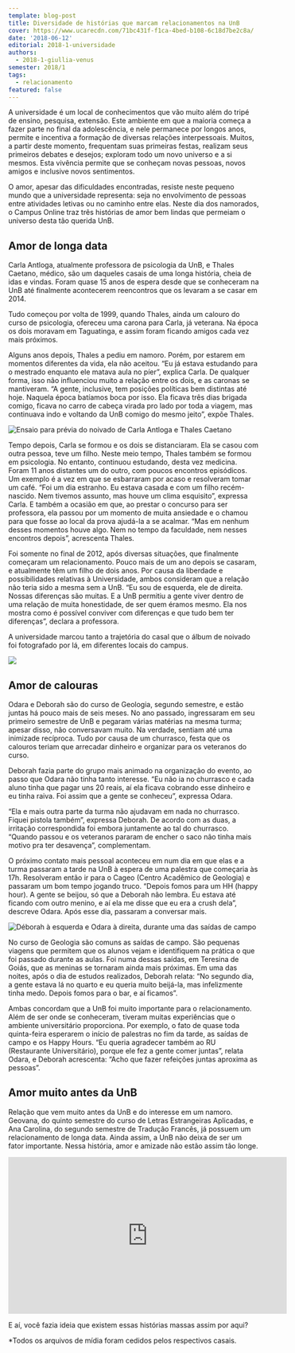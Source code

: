 ```yaml
---
template: blog-post
title: Diversidade de histórias que marcam relacionamentos na UnB
cover: https://www.ucarecdn.com/71bc431f-f1ca-4bed-b108-6c18d7be2c8a/
date: '2018-06-12'
editorial: 2018-1-universidade
authors:
  - 2018-1-giullia-venus
semester: 2018/1
tags:
  - relacionamento
featured: false
---
```





A universidade é um local de conhecimentos que vão muito além do tripé de ensino, pesquisa, extensão. Este ambiente em que a maioria começa a fazer parte no final da adolescência, e nele permanece por longos anos, permite e incentiva a formação de diversas relações interpessoais. Muitos, a partir deste momento, frequentam suas primeiras festas, realizam seus primeiros debates e desejos; exploram todo um novo universo e a si mesmos. Esta vivência permite que se conheçam novas pessoas, novos amigos e inclusive novos sentimentos.

O amor, apesar das dificuldades encontradas, resiste neste pequeno mundo que a universidade representa: seja no envolvimento de pessoas entre atividades letivas ou no caminho entre elas. Neste dia dos namorados, o Campus Online traz três histórias de amor bem lindas que permeiam o universo desta tão querida UnB.



## Amor de longa data

Carla Antloga, atualmente professora de psicologia da UnB, e Thales Caetano, médico, são um daqueles casais de uma longa história, cheia de idas e vindas. Foram quase 15 anos de espera desde que se conheceram na UnB até finalmente acontecerem reencontros que os levaram a se casar em 2014.

Tudo começou por volta de 1999, quando Thales, ainda um calouro do curso de psicologia, ofereceu uma carona para Carla, já veterana. Na época os dois moravam em Taguatinga, e assim foram ficando amigos cada vez mais próximos.

Alguns anos depois, Thales a pediu em namoro. Porém, por estarem em momentos diferentes da vida, ela não aceitou. “Eu já estava estudando para o mestrado enquanto ele matava aula no píer”, explica Carla. De qualquer forma, isso não influenciou muito a relação entre os dois, e as caronas se mantiveram. “A gente, inclusive, tem posições políticas bem distintas até hoje. Naquela época batíamos boca por isso. Ela ficava três dias brigada comigo, ficava no carro de cabeça virada pro lado por toda a viagem, mas continuava indo e voltando da UnB comigo do mesmo jeito”, expõe Thales.

![Ensaio para prévia do noivado de Carla Antloga e Thales Caetano](https://www.ucarecdn.com/fa9f8beb-e984-468e-a4be-f51190c1d6d7/)

Tempo depois, Carla se formou e os dois se distanciaram. Ela se casou com outra pessoa, teve um filho. Neste meio tempo, Thales também se formou em psicologia. No entanto, continuou estudando, desta vez medicina. Foram 11 anos distantes um do outro, com poucos encontros episódicos. Um exemplo é a vez em que se esbarraram por acaso e resolveram tomar um café. “Foi um dia estranho. Eu estava casada e com um filho recém-nascido. Nem tivemos assunto, mas houve um clima esquisito”, expressa Carla. E também a ocasião em que, ao prestar o concurso para ser professora, ela passou por um momento de muita ansiedade e o chamou para que fosse ao local da prova ajudá-la a se acalmar. “Mas em nenhum desses momentos houve algo. Nem no tempo da faculdade, nem nesses encontros depois”, acrescenta Thales.

Foi somente no final de 2012, após diversas situações, que finalmente começaram um relacionamento. Pouco mais de um ano depois se casaram, e atualmente têm um filho de dois anos. Por causa da liberdade e possibilidades relativas à Universidade, ambos consideram que a relação não teria sido a mesma sem a UnB. “Eu sou de esquerda, ele de direita. Nossas diferenças são muitas. E a UnB permitiu a gente viver dentro de uma relação de muita honestidade, de ser quem éramos mesmo. Ela nos mostra como é possível conviver com diferenças e que tudo bem ter diferenças”, declara a professora.

A universidade marcou tanto a trajetória do casal que o álbum de noivado foi fotografado por lá, em diferentes locais do campus.

![](https://www.ucarecdn.com/444d848f-8523-4b98-bb4b-8972d5cb1c26/)

## Amor de calouras

Odara e Deborah são do curso de Geologia, segundo semestre, e estão juntas há pouco mais de seis meses. No ano passado, ingressaram em seu primeiro semestre de UnB e pegaram várias matérias na mesma turma; apesar disso, não conversavam muito. Na verdade, sentiam até uma inimizade recíproca. Tudo por causa de um churrasco, festa que os calouros teriam que arrecadar dinheiro e organizar para os veteranos do curso.

Deborah fazia parte do grupo mais animado na organização do evento, ao passo que Odara não tinha tanto interesse. “Eu não ia no churrasco e cada aluno tinha que pagar uns 20 reais, aí ela ficava cobrando esse dinheiro e eu tinha raiva. Foi assim que a gente se conheceu”, expressa Odara.

“Ela e mais outra parte da turma não ajudavam em nada no churrasco. Fiquei pistola também”, expressa Deborah. De acordo com as duas, a irritação correspondida foi embora juntamente  ao tal do churrasco. “Quando passou e os veteranos pararam de encher o saco não tinha mais motivo pra ter desavença”, complementam.

O próximo contato mais pessoal aconteceu em num dia em que elas e a turma passaram a tarde na UnB à espera de uma palestra que começaria às 17h. Resolveram então ir para o Cageo (Centro Acadêmico de Geologia) e passaram um bom tempo jogando truco. “Depois fomos para um HH (happy hour). A gente se beijou, só que a Deborah não lembra. Eu estava até ficando com outro menino, e aí ela me disse que eu era a crush dela”, descreve Odara. Após esse dia, passaram a conversar mais.

![Déborah à esquerda e Odara à direita, durante uma das saídas de campo](https://www.ucarecdn.com/bc8bbaa3-c4b1-4150-af9f-f1da4e4f27dc/)

No curso de Geologia são comuns as saídas de campo. São pequenas viagens que permitem que os alunos vejam e identifiquem na prática o que foi passado durante as aulas. Foi numa dessas saídas, em Teresina de Goiás, que as meninas se tornaram ainda mais próximas. Em uma das noites, após o dia de estudos realizados, Deborah relata: “No segundo dia, a gente estava lá no quarto e eu queria muito beijá-la, mas infelizmente tinha medo. Depois fomos para o bar, e aí ficamos”.

Ambas concordam que a UnB foi muito importante para o relacionamento. Além de ser onde se conheceram, tiveram muitas experiências que o ambiente universitário proporciona. Por exemplo, o fato de quase toda quinta-feira esperarem o início de palestras no fim da tarde, as saídas de campo e os Happy Hours. “Eu queria agradecer também ao RU (Restaurante Universitário), porque ele fez a gente comer juntas”, relata Odara, e Deborah acrescenta: “Acho que fazer refeições juntas aproxima as pessoas”.



## Amor muito antes da UnB

Relação que vem muito antes da UnB e  do interesse  em um namoro. Geovana, do quinto semestre do curso de Letras Estrangeiras Aplicadas, e Ana Carolina, do segundo semestre de Tradução Francês, já possuem um relacionamento de longa data. Ainda assim, a UnB não deixa de ser um fator importante. Nessa história, amor e amizade não estão assim tão longe.

<iframe width="560" height="315" src="https://www.youtube.com/embed/7wIpwCluYDU" frameborder="0" allow="autoplay; encrypted-media" allowfullscreen></iframe>

E aí, você fazia ideia que existem essas histórias massas assim por aqui?



\*Todos os arquivos de mídia foram cedidos pelos respectivos casais.
